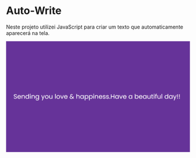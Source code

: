 # Auto-Write

Neste projeto utilizei JavaScript para criar um texto 
que automaticamente aparecerá na tela.

![](https://github.com/quintasluiz/Projetos-Iniciante/blob/main/02-auto-write/auto-write.gif)

